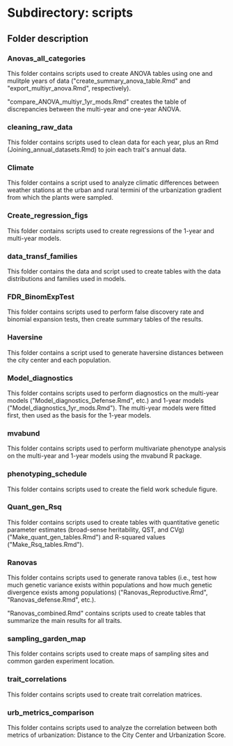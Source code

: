 # Subdirectory: scripts

## Folder description

### Anovas_all_categories

This folder contains scripts used to create ANOVA tables using one and mulitple years of data ("create_summary_anova_table.Rmd" and "export_multiyr_anova.Rmd", respectively).

"compare_ANOVA_multiyr_1yr_mods.Rmd" creates the table of discrepancies between the multi-year and one-year ANOVA.

### cleaning_raw_data

This folder contains scripts used to clean data for each year, plus an Rmd (Joining_annual_datasets.Rmd) to join each trait's annual data.

### Climate

This folder contains a script used to analyze climatic differences between weather stations at the urban and rural termini of the urbanization gradient from which the plants were sampled.

### Create_regression_figs

This folder contains scripts used to create regressions of the 1-year and multi-year models.

### data_transf_families

This folder contains the data and script used to create tables with the data distributions and families used in models.

### FDR_BinomExpTest

This folder contains scripts used to perform false discovery rate and binomial expansion tests, then create summary tables of the results.

### Haversine

This folder contains a script used to generate haversine distances between the city center and each population.

### Model_diagnostics

This folder contains scripts used to perform diagnostics on the multi-year models ("Model_diagnostics_Defense.Rmd", etc.) and 1-year models ("Model_diagnostics_1yr_mods.Rmd"). The multi-year models were fitted first, then used as the basis for the 1-year models.

### mvabund

This folder contains scripts used to perform multivariate phenotype analysis on the multi-year and 1-year models using the mvabund R package.

### phenotyping_schedule

This folder contains scripts used to create the field work schedule figure.

### Quant_gen_Rsq

This folder contains scripts used to create tables with quantitative genetic parameter estimates (broad-sense heritability, QST, and CVg) ("Make_quant_gen_tables.Rmd") and R-squared values ("Make_Rsq_tables.Rmd").

### Ranovas

This folder contains scripts used to generate ranova tables (i.e., test how much genetic variance exists within populations and how much genetic divergence exists among populations) ("Ranovas_Reproductive.Rmd", "Ranovas_defense.Rmd", etc.).

"Ranovas_combined.Rmd" contains scripts used to create tables that summarize the main results for all traits.

### sampling_garden_map

This folder contains scripts used to create maps of sampling sites and common garden experiment location.

### trait_correlations

This folder contains scripts used to create trait correlation matrices.

### urb_metrics_comparison

This folder contains scripts used to analyze the correlation between both metrics of urbanization: Distance to the City Center and Urbanization Score.